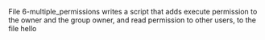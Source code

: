 File 6-multiple_permissions writes a script that adds execute permission to the owner and the group owner, and read permission to other users, to the file hello
